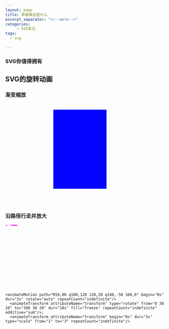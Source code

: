 ```yaml
---
layout: page
title: 来康康这是什么
excerpt_separator: "<!--more-->"
categories:
     - SVG笔记
tags:
  - svg

---
```

### SVG你值得拥有
<!--more-->

## SVG的旋转动画
### 渐变缩放
<svg width="320" height="320" xmlns="http://www.w3.org/2000/svg">
  <rect x="20" y="20" width="250" height="250" style="fill:blue">
    <animate attributeType="CSS" attributeName="opacity" from="1" to="0" dur="5s" repeatCount="indefinite" />
	<animate attributeName="x" values="160;40;160" dur="3s" repeatCount="indefinite" />
  </rect>
</svg>


### 沿路径行走并放大
<svg width="360" height="200" xmlns="http://www.w3.org/2000/svg">
  <text font-family="microsoft yahei" font-size="40" x="0" y="0" fill="#ff00ff">走
	  
    <animateMotion path="M10,80 q100,120 120,20 q140,-50 160,0" begin="0s" dur="3s" rotate="auto" repeatCount="indefinite"/>
      <animateTransform attributeName="transform" type="rotate" from="0 30 20" to="360 30 20" dur="10s" fill="freeze" repeatCount="indefinite" additive="sum"/>;
	  <animateTransform attributeName="transform" begin="0s" dur="3s"  type="scale" from="1" to="3" repeatCount="indefinite"/>
	  
  </text>
  <path d="M10,80 q100,120 120,20 q140,-50 160,0" stroke="#cd0000" stroke-width="2" fill="none" />
</svg>
